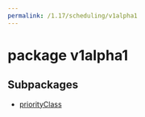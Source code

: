 ```yaml
---
permalink: /1.17/scheduling/v1alpha1
---
```


# package v1alpha1



## Subpackages

* [priorityClass](scheduling-v1alpha1-priorityClass.md)